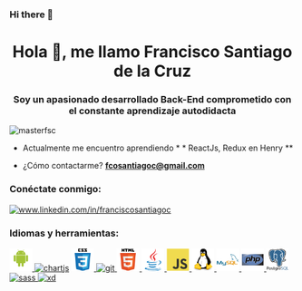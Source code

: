 ### Hi there 👋
<h1 align = "center"> Hola 👋, me llamo Francisco Santiago de la Cruz </h1>
<h3 align = "center"> Soy un apasionado desarrollado Back-End comprometido con el constante aprendizaje autodidacta </h3>

<p align = "left"> <img src = "https://komarev.com/ghpvc/?username=masterfsc&label=Profile%20views&color=0e75b6&style=flat" alt = "masterfsc" /> </p>

- Actualmente me encuentro aprendiendo * * ReactJs, Redux en Henry **

- ¿Cómo contactarme? **fcosantiagoc@gmail.com**

<h3 align = "left"> Conéctate conmigo: </h3>
<p align = "left">
<a href="www.linkedin.com/in/franciscosantiagoc" target="_blank"> <img align = "center" src = "https://raw.githubusercontent.com/rahuldkjain/github-profile-readme-generator/master/src/images/icons/Social/linked-in-alt.svg "alt ="www.linkedin.com/in/franciscosantiagoc " height ="30" width ="40"/> </a>
</p>

<h3 align =" left "> Idiomas y herramientas: </h3>
<p align = "left"> 
  <a href="https://developer.android.com" target="_blank"> <img src = "https://raw.githubusercontent.com/devicons/devicon/master/icons/android/android-original-wordmark.svg "alt =" android "width =" 40 "height =" 40 "/> </a> 
  <a href ="https://www.chartjs.org"target = "_blank"> <img src = "https://www.chartjs.org/img/chartjs-logo.svg" alt ="chartjs" width = "40" height = "40" /></a> 
  <a href = "https://www.w3schools.com/css/" target = "_blank"> <img src = "https://raw.githubusercontent.com/devicons/devicon/master/icons/css3/css3-original-wordmark.svg" alt ="css3 "width =" 40 "height ="40"/> </a> 
  <a href="https://git-scm.com/" target="_blank"> <img src ="https://www.vectorlogo.zone/logos/git-scm/git-scm-icon.svg" alt ="git"width =" 40 "height ="40"/> </a> 
  <a href ="https://www.w3.org/html/"target ="_blank"> <img src ="https://raw.githubusercontent.com/devicons/devicon/master/icons/html5/html5-original-wordmark.svg "alt =" html5 "width =" 40 "height =" 40 "/> 
  </a> <a href="https://www.java.com" target="_blank"> <img src ="https://raw.githubusercontent.com/devicons/devicon/master/icons/java/java-original.svg" alt =" java "width =" 40 "height =" 40 "/> </a>
  <a href ="https://developer.mozilla.org/es/docs/Web/JavaScript/Guide" target ="_blank"> <img src ="https://raw.githubusercontent.com/devicons/devicon/master/icons/javascript/javascript-original.svg" alt =" javascript " width ="40" height ="40"/> </a> 
  <a href="https://www.linux.org/" target="_blank"> <img src ="https://raw.githubusercontent.com/devicons/devicon/master/icons/linux/linux-original.svg" alt ="linux" width ="40" height ="40"/> </a> <a href = "https://www.mysql.com/" target ="_blank"> <img src ="https://raw.githubusercontent.com/devicons/devicon/master/icons/mysql/mysql-original-wordmark.svg" alt ="mysql" width = "40" height = "40" /> </a> 
  <a href="https://www.php.net" target="_blank"> <img src ="https://raw.githubusercontent.com/devicons/devicon/master/icons/php/php-original.svg" alt ="php" width =" 40 "height ="40"/> </a> 
  <a href ="https://www.postgresql.org" target ="_blank"> <img src ="https://raw.githubusercontent.com/devicons/devicon/master/icons/postgresql/postgresql-original-wordmark.svg" alt ="postgresql" width ="40" height = "40" /> </a> 
  <a href="https://sass-lang.com" target="_blank"> <img src = "https://raw.githubusercontent.com/devicons/devicon /master/icons/sass/sass-original.svg " alt ="sass" width ="40" height ="40"/> </a> <a href ="https://www.adobe.com/products/xd.html " target ="_blank"> <img src ="https://cdn.worldvectorlogo.com/logos/adobe-xd.svg" alt ="xd" width ="40" height ="40"/> </a> </p>



